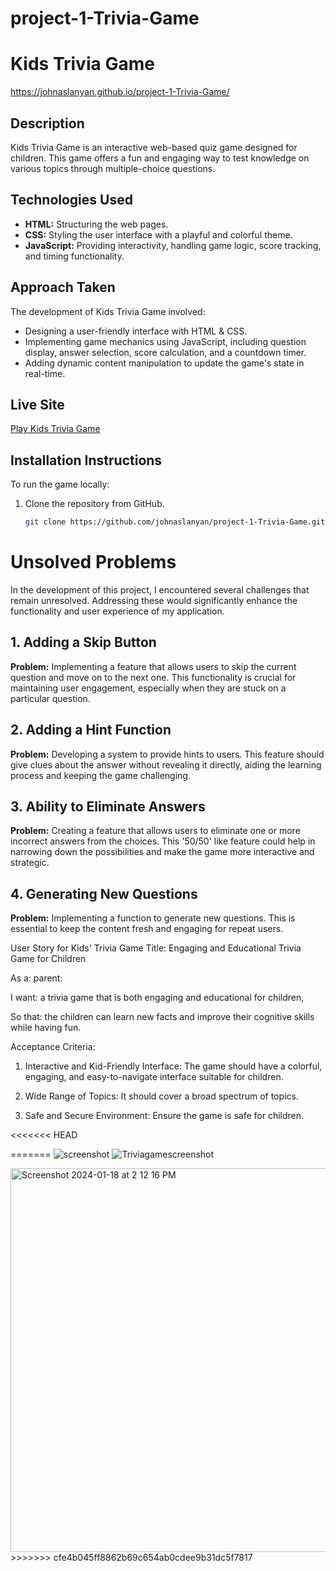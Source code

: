 # project-1-Trivia-Game
# Kids Trivia Game

https://johnaslanyan.github.io/project-1-Trivia-Game/

## Description
Kids Trivia Game is an interactive web-based quiz game designed for children. This game offers a fun and engaging way to test knowledge on various topics through multiple-choice questions.

## Technologies Used
- **HTML:** Structuring the web pages.
- **CSS:** Styling the user interface with a playful and colorful theme.
- **JavaScript:** Providing interactivity, handling game logic, score tracking, and timing functionality.

## Approach Taken
The development of Kids Trivia Game involved:
- Designing a user-friendly interface with HTML & CSS.
- Implementing game mechanics using JavaScript, including question display, answer selection, score calculation, and a countdown timer.
- Adding dynamic content manipulation to update the game's state in real-time.

## Live Site
[Play Kids Trivia Game](https://johnaslanyan.github.io/project-1-Trivia-Game/)

## Installation Instructions
To run the game locally:
1. Clone the repository from GitHub.
   ```bash
   git clone https://github.com/johnaslanyan/project-1-Trivia-Game.git

# Unsolved Problems

In the development of this project, I encountered several challenges that remain unresolved. Addressing these would significantly enhance the functionality and user experience of my application. 
## 1. Adding a Skip Button
**Problem:** Implementing a feature that allows users to skip the current question and move on to the next one. This functionality is crucial for maintaining user engagement, especially when they are stuck on a particular question.

## 2. Adding a Hint Function
**Problem:** Developing a system to provide hints to users. This feature should give clues about the answer without revealing it directly, aiding the learning process and keeping the game challenging. 

## 3. Ability to Eliminate Answers
**Problem:** Creating a feature that allows users to eliminate one or more incorrect answers from the choices. This '50/50' like feature could help in narrowing down the possibilities and make the game more interactive and strategic.

## 4. Generating New Questions
**Problem:** Implementing a function to generate new questions. This is essential to keep the content fresh and engaging for repeat users.

User Story for Kids' Trivia Game
Title: Engaging and Educational Trivia Game for Children

As a: parent:

I want: a trivia game that is both engaging and educational for children,

So that: the children can learn new facts and improve their cognitive skills while having fun.

Acceptance Criteria:
1. Interactive and Kid-Friendly Interface: The game should have a colorful, engaging, and easy-to-navigate interface suitable for children.

2. Wide Range of Topics: It should cover a broad spectrum of topics.

3. Safe and Secure Environment: Ensure the game is safe for children.

<<<<<<< HEAD

=======
![screenshot](/Users/Aslanyan/sei/projects/Triviagamescreenshot.jpg)
![Triviagamescreenshot](https://github.com/JohnAslanyan/project-1-Trivia-Game/assets/148718047/d564c2ab-b5a5-4348-8a40-f2cc9b5a4160)

<img width="614" alt="Screenshot 2024-01-18 at 2 12 16 PM" src="https://github.com/JohnAslanyan/project-1-Trivia-Game/assets/148718047/14a94f41-2261-4809-bdf0-9e7036b9821a">
>>>>>>> cfe4b045ff8862b69c654ab0cdee9b31dc5f7817
